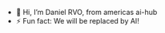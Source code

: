 - 👋 Hi, I’m Daniel RVO, from americas ai-hub
- ⚡ Fun fact: We will be replaced by AI! 

<!---
GenDanRay/GenDanRay is a ✨ special ✨ repository because its `README.md` (this file) appears on your GitHub profile.
You can click the Preview link to take a look at your changes.
--->
